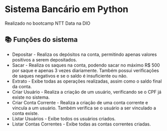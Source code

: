 # Sistema Bancário em Python

Realizado no bootcamp NTT Data na DIO

## 📚 Funções do sistema
- Depositar - Realiza os depósitos na conta, permitindo apenas valores positivos a serem depositados.
- Sacar - Realiza os saques na conta, podendo sacar no máximo R$ 500 por saque e apenas 3 vezes diariamente. Também possui verificações de saques negativos e se o saldo é insuficiente ou não.
- Extrato - Exibe todas as operações realizadas, assim como o saldo final da conta.
- Criar Usuário - Realiza a criação de um usuário, verificando se o CPF já existe no sistema.
- Criar Conta Corrente - Realiza a criação de uma conta corrente e vincula a um usuário. Também verifica se o usuário a ser vinculado a conta existe.
- Listar Usuários - Exibe todos os usuários criados.
- Listar Contas Correntes - Exibe todas as contas correntes criadas.
